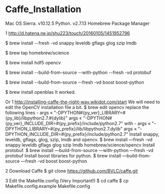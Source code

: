 # Caffe_Installation
Mac OS Sierra. v10.12.5
Python. v2.7.13
Homebrew Package Manager

1
http://d.hatena.ne.jp/shu223/touch/20160105/1451952796  

  $ brew install --fresh -vd snappy leveldb gflags glog szip lmdb
  
  $ brew tap homebrew/science
  
  $ brew install hdf5 opencv
  
  $ brew install --build-from-source --with-python --fresh -vd protobuf
  
  $ brew install --build-from-source --fresh -vd boost boost-python
  
  $ brew install openblas
It worked. 
  
Or 1
http://installing-caffe-the-right-way.wikidot.com/start
We will need to edit the OpenCV installation file a bit.
  $ brew edit opencv
replace the following lines -
  args « "-DPYTHON#{py_ver}_LIBRARY=#{py_lib}/libpython2.7.#{dylib}"
  args « "-DPYTHON#{py_ver}_INCLUDE_DIR=#{py_prefix}/include/python2.7"
  with -
  args « "-DPYTHON_LIBRARY=#{py_prefix}/lib/libpython2.7.dylib"
  args « "-DPYTHON_INCLUDE_DIR=#{py_prefix}/include/python2.7"
Install snappy, leveldb, gflags, glog, szip, lmdb and opencv.
  $ brew install —fresh -vd snappy leveldb gflags glog szip lmdb homebrew/science/opencv
Install protobuf.
  $ brew install —build-from-source —with-python —fresh -vd protobuf
Install boost libraries for python.
  $ brew install —build-from-source —fresh -vd boost boost-python
  
2 Download Caffe
  $ git clone https://github.com/BVLC/caffe.git
  
3 Edit the Makefile.config (Very Important!)
  $ cd caffe
  $ cp Makefile.config.example Makefile.config
  
